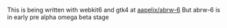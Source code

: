 This is being written with webkit6 and gtk4 at [aapelix/abrw-6](https://github.com/aapelix/abrw-6)
But abrw-6 is in early pre alpha omega beta stage
